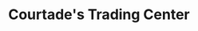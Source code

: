 ---
title: "Courtade's Trading Center"
url: /traverse-city/courtades-trading-center/
shop: Lebensmittel
---